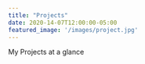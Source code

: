 ```yaml
---
title: "Projects"
date: 2020-14-07T12:00:00-05:00
featured_image: '/images/project.jpg'
---
```

My Projects at a glance